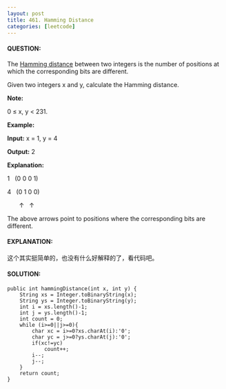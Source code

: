 ```yaml
---
layout: post
title: 461. Hamming Distance
categories: [leetcode]
---
```


#### QUESTION:

The [Hamming distance](https://en.wikipedia.org/wiki/Hamming_distance) between two integers is the number of positions at which the corresponding bits are different.

Given two integers x and y, calculate the Hamming distance.

**Note:**

0 ≤ x, y < 231.

**Example:**

**Input:** x = 1, y = 4

**Output:** 2

**Explanation:**

1   (0 0 0 1)

4   (0 1 0 0)

       ↑   ↑

The above arrows point to positions where the corresponding bits are different.  



#### EXPLANATION:

这个其实挺简单的，也没有什么好解释的了，看代码吧。

#### SOLUTION:

    public int hammingDistance(int x, int y) {
        String xs = Integer.toBinaryString(x);
        String ys = Integer.toBinaryString(y);
        int i = xs.length()-1;
        int j = ys.length()-1;
        int count = 0;
        while (i>=0||j>=0){
            char xc = i>=0?xs.charAt(i):'0';
            char yc = j>=0?ys.charAt(j):'0';
            if(xc!=yc)
                count++;
            i--;
            j--;
        }
        return count;
    }